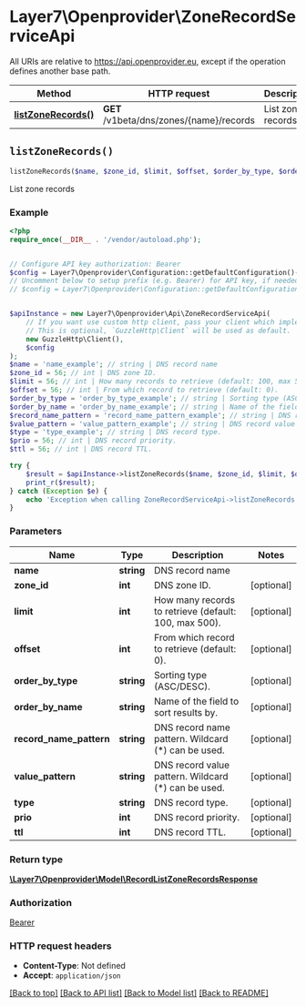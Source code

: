 # Layer7\Openprovider\ZoneRecordServiceApi

All URIs are relative to https://api.openprovider.eu, except if the operation defines another base path.

| Method | HTTP request | Description |
| ------------- | ------------- | ------------- |
| [**listZoneRecords()**](ZoneRecordServiceApi.md#listZoneRecords) | **GET** /v1beta/dns/zones/{name}/records | List zone records |


## `listZoneRecords()`

```php
listZoneRecords($name, $zone_id, $limit, $offset, $order_by_type, $order_by_name, $record_name_pattern, $value_pattern, $type, $prio, $ttl): \Layer7\Openprovider\Model\RecordListZoneRecordsResponse
```

List zone records

### Example

```php
<?php
require_once(__DIR__ . '/vendor/autoload.php');


// Configure API key authorization: Bearer
$config = Layer7\Openprovider\Configuration::getDefaultConfiguration()->setApiKey('Authorization', 'YOUR_API_KEY');
// Uncomment below to setup prefix (e.g. Bearer) for API key, if needed
// $config = Layer7\Openprovider\Configuration::getDefaultConfiguration()->setApiKeyPrefix('Authorization', 'Bearer');


$apiInstance = new Layer7\Openprovider\Api\ZoneRecordServiceApi(
    // If you want use custom http client, pass your client which implements `GuzzleHttp\ClientInterface`.
    // This is optional, `GuzzleHttp\Client` will be used as default.
    new GuzzleHttp\Client(),
    $config
);
$name = 'name_example'; // string | DNS record name
$zone_id = 56; // int | DNS zone ID.
$limit = 56; // int | How many records to retrieve (default: 100, max 500).
$offset = 56; // int | From which record to retrieve (default: 0).
$order_by_type = 'order_by_type_example'; // string | Sorting type (ASC/DESC).
$order_by_name = 'order_by_name_example'; // string | Name of the field to sort results by.
$record_name_pattern = 'record_name_pattern_example'; // string | DNS record name pattern. Wildcard (*) can be used.
$value_pattern = 'value_pattern_example'; // string | DNS record value pattern. Wildcard (*) can be used.
$type = 'type_example'; // string | DNS record type.
$prio = 56; // int | DNS record priority.
$ttl = 56; // int | DNS record TTL.

try {
    $result = $apiInstance->listZoneRecords($name, $zone_id, $limit, $offset, $order_by_type, $order_by_name, $record_name_pattern, $value_pattern, $type, $prio, $ttl);
    print_r($result);
} catch (Exception $e) {
    echo 'Exception when calling ZoneRecordServiceApi->listZoneRecords: ', $e->getMessage(), PHP_EOL;
}
```

### Parameters

| Name | Type | Description  | Notes |
| ------------- | ------------- | ------------- | ------------- |
| **name** | **string**| DNS record name | |
| **zone_id** | **int**| DNS zone ID. | [optional] |
| **limit** | **int**| How many records to retrieve (default: 100, max 500). | [optional] |
| **offset** | **int**| From which record to retrieve (default: 0). | [optional] |
| **order_by_type** | **string**| Sorting type (ASC/DESC). | [optional] |
| **order_by_name** | **string**| Name of the field to sort results by. | [optional] |
| **record_name_pattern** | **string**| DNS record name pattern. Wildcard (*) can be used. | [optional] |
| **value_pattern** | **string**| DNS record value pattern. Wildcard (*) can be used. | [optional] |
| **type** | **string**| DNS record type. | [optional] |
| **prio** | **int**| DNS record priority. | [optional] |
| **ttl** | **int**| DNS record TTL. | [optional] |

### Return type

[**\Layer7\Openprovider\Model\RecordListZoneRecordsResponse**](../Model/RecordListZoneRecordsResponse.md)

### Authorization

[Bearer](../../README.md#Bearer)

### HTTP request headers

- **Content-Type**: Not defined
- **Accept**: `application/json`

[[Back to top]](#) [[Back to API list]](../../README.md#endpoints)
[[Back to Model list]](../../README.md#models)
[[Back to README]](../../README.md)

